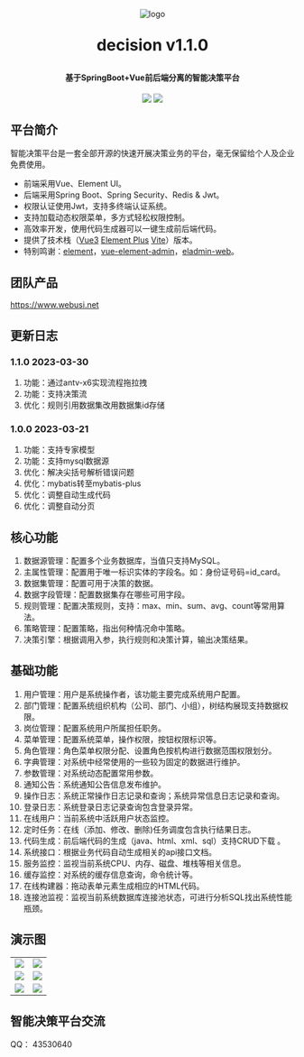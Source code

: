 <p align="center">
	<img alt="logo" src="http://www.webusi.net/favicon.png">
</p>
<h1 align="center" style="margin: 30px 0 30px; font-weight: bold;">decision v1.1.0</h1>
<h4 align="center">基于SpringBoot+Vue前后端分离的智能决策平台</h4>
<p align="center">
	<a href="https://gitee.com/webusi/decision/stargazers"><img src="https://gitee.com/webusi/decision/badge/star.svg?theme=dark"></a>
	<a href="https://gitee.com/webusi/decision/blob/master/LICENSE"><img src="https://img.shields.io/github/license/mashape/apistatus.svg"></a>
</p>

## 平台简介

智能决策平台是一套全部开源的快速开展决策业务的平台，毫无保留给个人及企业免费使用。

* 前端采用Vue、Element UI。
* 后端采用Spring Boot、Spring Security、Redis & Jwt。
* 权限认证使用Jwt，支持多终端认证系统。
* 支持加载动态权限菜单，多方式轻松权限控制。
* 高效率开发，使用代码生成器可以一键生成前后端代码。
* 提供了技术栈（[Vue3](https://v3.cn.vuejs.org) [Element Plus](https://element-plus.org/zh-CN) [Vite](https://cn.vitejs.dev)）版本。
* 特别鸣谢：[element](https://github.com/ElemeFE/element)，[vue-element-admin](https://github.com/PanJiaChen/vue-element-admin)，[eladmin-web](https://github.com/elunez/eladmin-web)。

## 团队产品
https://www.webusi.net

## 更新日志
### 1.1.0 2023-03-30
1.  功能：通过antv-x6实现流程拖拉拽
2.  功能：支持决策流
3.  优化：规则引用数据集改用数据集id存储

### 1.0.0 2023-03-21
1.  功能：支持专家模型
2.  功能：支持mysql数据源
3.  优化：解决尖括号解析错误问题
4.  优化：mybatis转至mybatis-plus
5.  优化：调整自动生成代码
6.  优化：调整自动分页

## 核心功能
1.  数据源管理：配置多个业务数据库，当值只支持MySQL。
2.  主属性管理：配置用于唯一标识实体的字段名。如：身份证号码=id_card。
3.  数据集管理：配置可用于决策的数据。
4.  数据字段管理：配置数据集存在哪些可用字段。
5.  规则管理：配置决策规则，支持：max、min、sum、avg、count等常用算法。
6.  策略管理：配置策略，指出何种情况命中策略。
7.  决策引擎：根据调用入参，执行规则和决策计算，输出决策结果。

## 基础功能

1.  用户管理：用户是系统操作者，该功能主要完成系统用户配置。
2.  部门管理：配置系统组织机构（公司、部门、小组），树结构展现支持数据权限。
3.  岗位管理：配置系统用户所属担任职务。
4.  菜单管理：配置系统菜单，操作权限，按钮权限标识等。
5.  角色管理：角色菜单权限分配、设置角色按机构进行数据范围权限划分。
6.  字典管理：对系统中经常使用的一些较为固定的数据进行维护。
7.  参数管理：对系统动态配置常用参数。
8.  通知公告：系统通知公告信息发布维护。
9.  操作日志：系统正常操作日志记录和查询；系统异常信息日志记录和查询。
10. 登录日志：系统登录日志记录查询包含登录异常。
11. 在线用户：当前系统中活跃用户状态监控。
12. 定时任务：在线（添加、修改、删除)任务调度包含执行结果日志。
13. 代码生成：前后端代码的生成（java、html、xml、sql）支持CRUD下载 。
14. 系统接口：根据业务代码自动生成相关的api接口文档。
15. 服务监控：监视当前系统CPU、内存、磁盘、堆栈等相关信息。
16. 缓存监控：对系统的缓存信息查询，命令统计等。
17. 在线构建器：拖动表单元素生成相应的HTML代码。
18. 连接池监视：监视当前系统数据库连接池状态，可进行分析SQL找出系统性能瓶颈。

## 演示图
<table>
    <tr>
        <td><img src="http://www.webusi.net/login-1.png"/></td>
        <td><img src="http://www.webusi.net/policy-2.png"/></td>
    </tr>
    <tr>
        <td><img src="http://www.webusi.net/rule-3.png"/></td>
        <td><img src="http://www.webusi.net/master-4.png"/></td>
    </tr>
    <tr>
        <td><img src="http://www.webusi.net/dataset-5.png"/></td>
        <td><img src="http://www.webusi.net/flow-6.png"/></td>
    </tr>
</table>


## 智能决策平台交流

QQ： 43530640